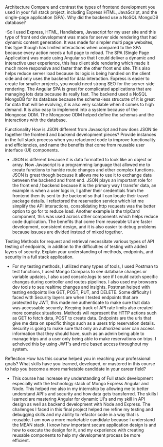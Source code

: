 Architecture
Compare and contrast the types of frontend development you used in your full stack project, including Express HTML, JavaScript, and the single-page application (SPA).
Why did the backend use a NoSQL MongoDB database?

-So I used Express, HTML, Handlebars, Javascript for my user site and this type of front end development was made for server side rendering that had dynamic content generation. It was made for simpler multi page websites, this type though has limited interactions when compared 
to the SPA because every action needs a full page to reload.
The SPA (Single Page Application) was made using Angular so that I could deliver a dynamic and interactive user experience, this has client side rendering which made it much more responsive and faster than the other front end site. This also helps reduce server load because its 
logic is being handled on the client side and only uses the backend for data interaction. Express is easier to create for smaller projects, you would need strong SEO for the server-side rendering. The Angular SPA is great for complicated applications that are managing lots 
data because its really fast. The backend used a NoSQL MongoDB for its database because the schema-less strucutre of it is great for data that will be evolving, it is also very scalable when it comes to high demand. It is also easy to implement into a system because of the Mongoose ODM.
The Mongoose ODM helped define the schemas and the interactions with the database.

Functionality
How is JSON different from Javascript and how does JSON tie together the frontend and backend development pieces?
Provide instances in the full stack process when you refactored code to improve functionality and efficiencies, and name the benefits that come from reusable user interface (UI) components.

- JSON is different because it is data formatted to look like an object or array. Now Javascript is a programming language that allowed me to create functions to hanlde route changes and other complex functions. JSON is great though because it allows me to use it to exchange data between the backend and front end. JSON plays an important role for the front end / backend because it is the primary way I transfer data, an example is when a user logs in, I gather their credentials from the frontend then its sent to the backend so that I can locate their travel package details. I refactored the reservation service which let me simplify the API interactions, consolidating http requests was the better option to go for to reduce load. Another example is the tripCard component, this was used across other components which helps reduce code duplication. The benefits that come from reuseable UI are faster development, consistent design, and it is also easier to debug problems because issuses are divided instead of mixed together.

Testing
Methods for request and retrieval necessitate various types of API testing of endpoints, in addition to the difficulties of testing with added layers of security. Explain your understanding of methods, endpoints, and security in a full stack application.

- For my testing methods, I utilized many types of tools, I used Postman to test functions, I used Mongo Compass to see database changes or variable updates, I also used console.logs to see if I could catch specific changes during controller and routes pipelines. I also used my browsers dev tools to see realtime changes and insights. Postman helped with testing endpoints like GET, POST, PUT, and DELETE. Some difficulty I faced with Security layers are when I tested endpoints that are protected by JWT, this made me authenticate to make sure that data was accessable securely. Keeping track of API rate limits also created more complex situations. Methods will represent the HTTP actions such as GET to fetch data, POST to create data. Endpoints are the urls that give me data on specific things such as a users trip reservation details. Security is going to make sure that only an authorized user can access information that they should have, such as an admin being able to manage trips and a user only being able to make reservations on trips. I acheived this by using JWT's and role based access throughout my system.

Reflection
How has this course helped you in reaching your professional goals? What skills have you learned, developed, or mastered in this course to help you become a more marketable candidate in your career field?

- This course has increase my understanding of Full stack development especially with the technology stack of Mongo Express Angular and Node. This helped me also in my internship by allowing me to better understand API's and security and how data gets transferred. The skills I learned are mastering Angular for dynamic UI's and my skill in API design as well as backend development with Node and Express. The challenges I faced in this final project helped me refine my testing and debugging skills and my ability to refactor code in a way that is reusable. I am now a more marketable candidate because I understand the MEAN stack, I know how important secure application design is and how to execute the design for it, and my experience with creating reusable components to help my development process be more efficient.
